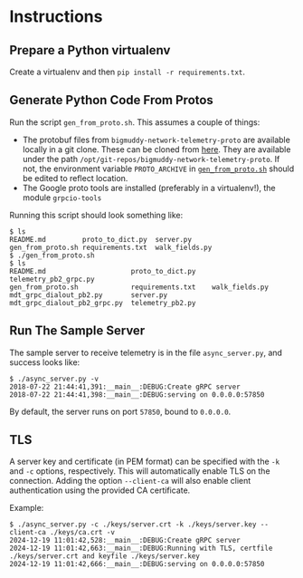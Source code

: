 # Instructions

## Prepare a Python virtualenv

Create a virtualenv and then `pip install -r requirements.txt`.

## Generate Python Code From Protos

Run the script `gen_from_proto.sh`. This assumes a couple of things:

- The protobuf files from `bigmuddy-network-telemetry-proto` are available locally in a git clone. These can be cloned from [here](https://github.com/cisco/bigmuddy-network-telemetry-proto.git). They are available under the path `/opt/git-repos/bigmuddy-network-telemetry-proto`. If not, the environment variable `PROTO_ARCHIVE` in [`gen_from_proto.sh`](gen_from_proto.sh) should be edited to reflect location.
- The Google proto tools are installed (preferably in a virtualenv!), the module `grpcio-tools`

Running this script should look something like:

```
$ ls
README.md         proto_to_dict.py  server.py
gen_from_proto.sh requirements.txt  walk_fields.py
$ ./gen_from_proto.sh
$ ls
README.md                     proto_to_dict.py    telemetry_pb2_grpc.py
gen_from_proto.sh             requirements.txt    walk_fields.py
mdt_grpc_dialout_pb2.py	      server.py
mdt_grpc_dialout_pb2_grpc.py  telemetry_pb2.py
```

## Run The Sample Server

The sample server to receive telemetry is in the file `async_server.py`, and success looks like:

```
$ ./async_server.py -v
2018-07-22 21:44:41,391:__main__:DEBUG:Create gRPC server
2018-07-22 21:44:41,398:__main__:DEBUG:serving on 0.0.0.0:57850
```

By default, the server runs on port `57850`, bound to `0.0.0.0`.

## TLS

A server key and certificate (in PEM format) can be specified with the `-k` and `-c` options, respectively. This will automatically enable TLS on the connection.  Adding the option `--client-ca` will also enable client authentication using the provided CA certificate.

Example:

```
$ ./async_server.py -c ./keys/server.crt -k ./keys/server.key --client-ca ./keys/ca.crt -v
2024-12-19 11:01:42,528:__main__:DEBUG:Create gRPC server
2024-12-19 11:01:42,663:__main__:DEBUG:Running with TLS, certfile ./keys/server.crt and keyfile ./keys/server.key
2024-12-19 11:01:42,666:__main__:DEBUG:serving on 0.0.0.0:57850
```
